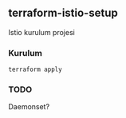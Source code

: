 ## terraform-istio-setup
Istio kurulum projesi

### Kurulum
```terraform apply```

### TODO
Daemonset?

